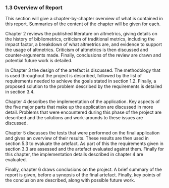 ### 1.3 Overview of Report

This section will give a chapter-by-chapter overview of what is contained in this report. Summaries of the content of the chapter will be given for each.

Chapter 2 reviews the published literature on altmetrics, giving details on the history of bibliometrics, criticism of traditional metrics, including the impact factor, a breakdown of what altmetrics are, and evidence to support the usage of altmetrics. Criticism of altmetrics is then discussed and counter-arguments made. Finally, conclusions of the review are drawn and potential future work is detailed.

In Chapter 3 the design of the artefact is discussed. The methodology that is used throughout the project is described, followed by the list of requirements needed to achieve the goals stated in section 1.2. Finally, a proposed solution to the problem described by the requirements is detailed in section 3.4.

Chapter 4 describes the implementation of the application. Key aspects of the five major parts that make up the application are discussed in more detail. Problems that were encountered during this phase of the project are described and the solutions and work-arounds to these issues are discussed.

Chapter 5 discusses the tests that were performed on the final application and gives an overview of their results. These results are then used in section 5.3 to evaluate the artefact. As part of this the requirements given in section 3.3 are assessed and the artefact evaluated against them. Finally for this chapter, the implementation details described in chapter 4 are evaluated.

Finally, chapter 6 draws conclusions on the project. A brief summary of the report is given, before a synopsis of the final artefact. Finally, key points of the conclusion are described, along with possible future work.

